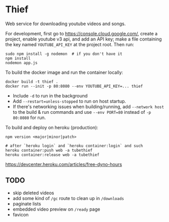 # Thief

Web service for downloading youtube videos and songs.

For development, first go to <https://console.cloud.google.com/>,
create a project, enable youtube v3 api, and add an API key;
make a file containing the key named `YOUTUBE_API_KEY` at the project root.
Then run:

    sudo npm install -g nodemon  # if you don't have it
    npm install
    nodemon app.js

To build the docker image and run the container locally:

    docker build -t thief .
    docker run --init -p 80:8080 --env YOUTUBE_API_KEY=... thief

- Include `-d` to run in the background
- Add `--restart=unless-stopped` to run on host startup.
- If there's networking issues when building/running, add
  `--network host` to the build & run commands and use
  `--env PORT=80` instead of `-p 80:8080` for run.

To build and deploy on heroku (production):

    npm version <major|minor|patch>

    # after `heroku login` and `heroku container:login` and such
    heroku container:push web -a tubethief
    heroku container:release web -a tubethief

<https://devcenter.heroku.com/articles/free-dyno-hours>

## TODO
- skip deleted videos
- add some kind of `/gc` route to clean up in `/downloads`
- paginate lists
- embedded video preview on `/ready` page
- favicon
